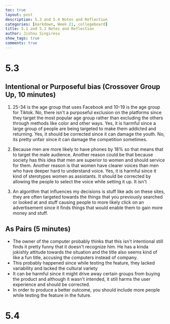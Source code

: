```yaml
---
toc: true
layout: post
description: 5.3 and 5.4 Notes and Reflection
categories: [markdown, Week 21, collegeboard]
title: 5.1 and 5.2 Notes and Reflection
author: Jishnu Singiresu
show_tags: true
comments: true
---
```

# 5.3 
## Intentional or Purposeful bias (Crossover Group Up, 10 minutes)

1. 25-34 is the age group that uses Facebook and 10-19 is the age group for Tiktok. No, there isn't a purposeful exclusion on the platforms since they target the most popular age group rather than excluding the others through methods like color and other ways. Yes, it is harmful since a large group of people are being targeted to make them addicted and returning. Yes, it should be corrected since it can damage the youth. No, its pretty unfair since it can damage the competition sometimes.

2. Because men are more likely to have phones by 18% so that means that to target the male audience. Another reason could be that because society has this idea that men are superior to women and should service for them. Another reason is that women have clearer voices than men who have deeper hard to understand voice. Yes, it is harmful since it kind of sterotypes women as assistants. It should be corrected by allowing the people to select the voice while setting it up. It isn't 

3. An algorithm that influences my decisions is stuff like ads on these sites, they are often targeted towards the things that you previously searched or looked at and stuff causing people to more likely click on an advertisement since it finds things that would enable them to gain more money and stuff.

## As Pairs (5 minutes)

- The owner of the computer probably thinks that this isn't intentional still finds it pretty funny that it doesn't recognize him. He has a kinda jokishly attitude towards the situation and the title also seems kind of like a fun title, accusing the computers instead of company.
- This probably happened since while testing the feature, they lacked variability and lacked the cultural variety 
- It can be harmful since it might drive away certain groups from buying the product and although it wasn't intended, it still harms the user experience and should be corrected.
- In order to produce a better outcome, you should include more people while testing the feature in the future.

# 5.4 
## 